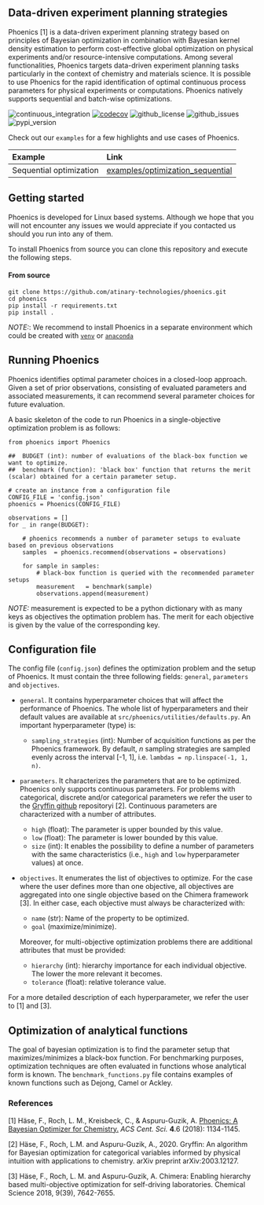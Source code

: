 ## Data-driven experiment planning strategies 

Phoenics [1] is a data-driven experiment planning strategy based on principles of Bayesian optimization in combination with Bayesian kernel density estimation to perform cost-effective global optimization on physical experiments and/or resource-intensive computations. Among several functionalities, Phoenics targets data-driven experiment planning tasks particularly in the context of chemistry and materials science. It is possible to use Phoenics for the rapid identification of optimal continuous process parameters for physical experiments or computations. Phoenics natively supports sequential and batch-wise optimizations. 

![continuous_integration](https://github.com/chemos-inc-dev/phoenics/workflows/Continuous%20integration/badge.svg)
[![codecov](https://codecov.io/gh/chemos-inc-dev/phoenics/branch/dev/graph/badge.svg?token=anTJ0HXjI6)](https://codecov.io/gh/chemos-inc-dev/phoenics)
![github_license](https://img.shields.io/github/license/chemos-inc/phoenics)
![github_issues](https://img.shields.io/github/issues/chemos-inc/experiment_planners)
![pypi_version](https://img.shields.io/pypi/v/phoenics)

Check out our `examples` for a few highlights and use cases of Phoenics.

| Example | Link |
|:--------|:-----|
| Sequential optimization           |  [examples/optimization_sequential](https://github.com/atinary-technologies/phoenics/tree/master/examples/optimization_sequential)  |



## Getting started

Phoenics is developed for Linux based systems. Although we hope that you will not encounter any issues we would appreciate if you contacted us should you run into any of them.

To install Phoenics from source you can clone this repository and execute the following steps.

#### From source
```
git clone https://github.com/atinary-technologies/phoenics.git
cd phoenics
pip install -r requirements.txt
pip install .
```

*NOTE:*: We recommend to install Phoenics in a separate environment which could be created with [`venv`](https://packaging.python.org/guides/installing-using-pip-and-virtual-environments/) or [`anaconda`](https://docs.conda.io/projects/conda/en/latest/user-guide/tasks/manage-environments.html) 


## Running Phoenics

Phoenics identifies optimal parameter choices in a closed-loop approach. Given a set of prior observations, consisting of evaluated parameters and associated measurements, it can recommend several parameter choices for future evaluation. 

A basic skeleton of the code to run Phoenics in a single-objective optimization problem is as follows:
```
from phoenics import Phoenics

##  BUDGET (int): number of evaluations of the black-box function we want to optimize.
##  benchmark (function): 'black box' function that returns the merit (scalar) obtained for a certain parameter setup.

# create an instance from a configuration file
CONFIG_FILE = 'config.json'
phoenics = Phoenics(CONFIG_FILE)

observations = []
for _ in range(BUDGET):

    # phoenics recommends a number of parameter setups to evaluate based on previous observations
    samples  = phoenics.recommend(observations = observations)

    for sample in samples:
        # black-box function is queried with the recommended parameter setups
        measurement   = benchmark(sample)
        observations.append(measurement)
```

*NOTE:* measurement is expected to be a python dictionary with as many keys as objectives the optimation problem has. The merit for each objective is given by the value of the corresponding key.

## Configuration file

The config file (`config.json`) defines the optimization problem and the setup of Phoenics. It must contain the three following fields: `general`, `parameters` and `objectives`.

- `general`. It contains hyperparameter choices that will affect the performance of Phoenics. The whole list of hyperparameters and their default values are available at `src/phoenics/utilities/defaults.py`. An important hyperparameter (type) is:
    - `sampling_strategies` (int): Number of acquisition functions as per the Phoenics framework. By default, *n* sampling strategies are sampled evenly across the interval [-1, 1], i.e. `lambdas = np.linspace(-1, 1, n)`.

- `parameters`. It characterizes the parameters that are to be optimized. Phoenics only supports continuous parameters. For problems with categorical, discrete and/or categorical parameters we refer the user to the [Gryffin github](https://github.com/Atinary-technologies/gryffin) repositoryi [2]. Continuous parameters are characterized with a number of attributes.
    - `high` (float): The parameter is upper bounded by this value.
    - `low` (float): The parameter is lower bounded by this value.
    - `size` (int): It enables the possibility to define a number of parameters with the same characteristics (i.e., `high` and `low` hyperparameter values) at once.

- `objectives`. It enumerates the list of objectives to optimize. For the case where the user defines more than one objective, all objectives are aggregated into one single objective based on the Chimera framework [3]. In either case, each objective must always be characterized with:
    - `name` (str): Name of the property to be optimized.
    - `goal` (maximize/minimize).

    Moreover, for multi-objective optimization problems there are additional attributes that must be provided:
    - `hierarchy` (int): hierarchy importance for each individual objective. The lower the more relevant it becomes.
    - `tolerance` (float): relative tolerance value.

For a more detailed description of each hyperparameter, we refer the user to [1] and [3].

## Optimization of analytical functions

The goal of bayesian optimization is to find the parameter setup that maximizes/minimizes a black-box function. For benchmarking purposes, optimization techniques are often evaluated in functions whose analytical form is known. The `benchmark_functions.py` file contains examples of known functions such as Dejong, Camel or Ackley.


### References

[1] Häse, F., Roch, L. M., Kreisbeck, C., & Aspuru-Guzik, A. [Phoenics: A Bayesian Optimizer for Chemistry.](https://pubs.acs.org/doi/abs/10.1021/acscentsci.8b00307) *ACS Cent. Sci.* **4**.6 (2018): 1134-1145.

[2] Häse, F., Roch, L.M. and Aspuru-Guzik, A., 2020. Gryffin: An algorithm for Bayesian optimization for categorical variables informed by physical intuition with applications to chemistry. arXiv preprint arXiv:2003.12127.

[3] Häse, F., Roch, L. M. and  Aspuru-Guzik, A. Chimera: Enabling hierarchy based multi-objective optimization for self-driving laboratories. Chemical Science 2018, 9(39), 7642-7655.


